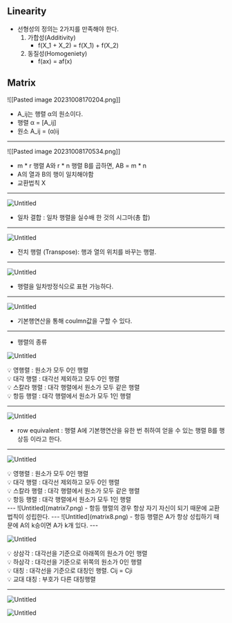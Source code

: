 ## Linearity
- 선형성의 정의는 2가지를 만족해야 한다.
	1. 가합성(Additivity)
		- f(X_1 + X_2) = f(X_1) + f(X_2)
	1.  동질성(Homogeniety)
		- f(ax) = af(x)


## Matrix

![[Pasted image 20231008170204.png]]
- A_ij는 행렬 α의 원소이다.
- 행렬 α = [A_ij]
- 원소 A_ij = (α)ij
---
![[Pasted image 20231008170534.png]]

- m * r 행렬 A와 r * n 행렬 B를 곱하면, AB = m * n
- A의 열과 B의 행이 일치해야함
- 교환법칙 X
---
![Untitled](matrix1.png)

- 일차 결합 : 일차 행렬을 실수배 한 것의 시그마(총 합)

---

![Untitled](matrix2.png)
- 전치 행렬 (Transpose): 행과 열의 위치를 바꾸는 행렬.

---

![Untitled](martrix5.png)
- 행렬을 일차방정식으로 표현 가능하다.
---

![Untitled](matrix3.png)

- 기본행연산을 통해 coulmn값을 구할 수 있다.
---

- 행렬의 종류

![Untitled](https://s3-us-west-2.amazonaws.com/secure.notion-static.com/110e320c-ad55-4374-aa87-75398ce49cd5/Untitled.png)

<aside> 💡 영행렬 : 원소가 모두 0인 행렬

</aside>

<aside> 💡 대각 행렬 : 대각선 제외하고 모두 0인 행렬

</aside>

<aside> 💡 스칼라 행렬 : 대각 행렬에서 원소가 모두 같은 행렬

</aside>

<aside> 💡 항등 행렬 : 대각 행렬에서 원소가 모두 1인 행렬


</aside>


---


![Untitled](matrix4.png)
- row equivalent : 행렬 A에 기본행연산을 유한 번 취하여 얻을 수 있는 행렬 B를 행상등 이라고 한다.
---

![Untitled](matrix6.png)
<aside> 💡 영행렬 : 원소가 모두 0인 행렬

</aside>

<aside> 💡 대각 행렬 : 대각선 제외하고 모두 0인 행렬

</aside>

<aside> 💡 스칼라 행렬 : 대각 행렬에서 원소가 모두 같은 행렬

</aside>

<aside> 💡 항등 행렬 : 대각 행렬에서 원소가 모두 1인 행렬

</aside>
---
![Untitled](matrix7.png)
- 항등 행렬의 경우 항상 자기 자신이 되기 때문에 교환 법칙이 성립한다.
---
![Untitled](matrix8.png)
- 항등 행렬은 A가 항상 성립하기 때문에 A의 k승이면 A가 k개 있다.
---

![Untitled](matrix9.png)
<aside> 💡 상삼각 : 대각선을 기준으로 아래쪽의 원소가 0인 행렬

</aside>

<aside> 💡 하삼각 : 대각선을 기준으로 위쪽의 원소가 0인 행렬

</aside>

<aside> 💡 대칭 : 대각선을 기준으로 대칭인 행렬. Cij = Cji

</aside>

<aside> 💡 교대 대칭 : 부호가 다른 대칭행렬

</aside>

---

![Untitled](https://s3-us-west-2.amazonaws.com/secure.notion-static.com/4aaf28e8-0143-4fde-806b-1c9dbd3a1041/Untitled.png)

![Untitled](https://s3-us-west-2.amazonaws.com/secure.notion-static.com/371e6aca-4a0f-4f15-8715-0e1fda93d702/Untitled.png)